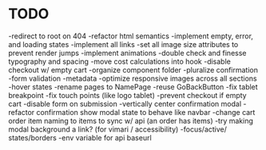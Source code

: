 # TODO

-redirect to root on 404
-refactor html semantics
-implement empty, error, and loading states
-implement all links
-set all image size attributes to prevent render jumps
-implement animations
-double check and finesse typography and spacing
-move cost calculations into hook
-disable checkout w/ empty cart
-organize component folder
-pluralize confirmation
-form validation
-metadata
-optimize responsive images across all sections
-hover states
-rename pages to NamePage
-reuse GoBackButton
-fix tablet breakpoint
-fix touch points (like logo tablet)
-prevent checkout if empty cart
-disable form on submission
-vertically center confirmation modal
-refactor confirmation show modal state to behave like navbar
-change cart order item naming to items to sync w/ api (an order has items)
-try making modal background a link? (for vimari / accessibility)
-focus/active/ states/borders
-env variable for api baseurl
